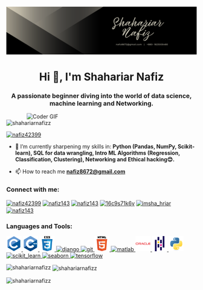 ![logo](https://github.com/ShahariarNafizz/ShahariarNafizz/blob/main/me.png)
<h1 align="center">Hi 👋, I'm Shahariar Nafiz</h1>
<h3 align="center">A passionate beginner diving into the world of data science, machine learning and Networking.</h3>


<img align="right" alt="Coder GIF"  width=450 src="https://images.squarespace-cdn.com/content/v1/5769fc401b631bab1addb2ab/1541580611624-TE64QGKRJG8SWAIUS7NS/ke17ZwdGBToddI8pDm48kPoswlzjSVMM-SxOp7CV59BZw-zPPgdn4jUwVcJE1ZvWQUxwkmyExglNqGp0IvTJZamWLI2zvYWH8K3-s_4yszcp2ryTI0HqTOaaUohrI8PI6FXy8c9PWtBlqAVlUS5izpdcIXDZqDYvprRqZ29Pw0o/coding-freak.gif" />


<p align="left"> <img src="https://komarev.com/ghpvc/?username=shahariarnafizz&label=Profile%20views&color=0e75b6&style=flat" alt="shahariarnafizz" /> </p>

<p align="left"> <a href="https://twitter.com/nafiz42399" target="blank"><img src="https://img.shields.io/twitter/follow/nafiz42399?logo=twitter&style=for-the-badge" alt="nafiz42399" /></a> </p>

- 🌱 I’m currently sharpening my skills in: **Python (Pandas, NumPy, Scikit-learn), SQL for data wrangling, Intro ML Algorithms (Regression, Classification, Clustering), Networking and Ethical hacking😊.**

- 📫 How to reach me **nafiz8672@gmail.com**

<h3 align="left">Connect with me:</h3>
<p align="left">
<a href="https://twitter.com/nafiz42399" target="blank"><img align="center" src="https://raw.githubusercontent.com/rahuldkjain/github-profile-readme-generator/master/src/images/icons/Social/twitter.svg" alt="nafiz42399" height="30" width="40" /></a>
<a href="https://linkedin.com/in/nafiz143" target="blank"><img align="center" src="https://raw.githubusercontent.com/rahuldkjain/github-profile-readme-generator/master/src/images/icons/Social/linked-in-alt.svg" alt="nafiz143" height="30" width="40" /></a>
<a href="https://kaggle.com/nafiz143" target="blank"><img align="center" src="https://raw.githubusercontent.com/rahuldkjain/github-profile-readme-generator/master/src/images/icons/Social/kaggle.svg" alt="nafiz143" height="30" width="40" /></a>
<a href="https://fb.com/16c9s71k6v" target="blank"><img align="center" src="https://raw.githubusercontent.com/rahuldkjain/github-profile-readme-generator/master/src/images/icons/Social/facebook.svg" alt="16c9s71k6v" height="30" width="40" /></a>
<a href="https://instagram.com/imsha_hriar" target="blank"><img align="center" src="https://raw.githubusercontent.com/rahuldkjain/github-profile-readme-generator/master/src/images/icons/Social/instagram.svg" alt="imsha_hriar" height="30" width="40" /></a>
<a href="https://codeforces.com/profile/nafiz143" target="blank"><img align="center" src="https://raw.githubusercontent.com/rahuldkjain/github-profile-readme-generator/master/src/images/icons/Social/codeforces.svg" alt="nafiz143" height="30" width="40" /></a>
</p>

<h3 align="left">Languages and Tools:</h3>
<p align="left"> <a href="https://www.cprogramming.com/" target="_blank" rel="noreferrer"> <img src="https://raw.githubusercontent.com/devicons/devicon/master/icons/c/c-original.svg" alt="c" width="40" height="40"/> </a> <a href="https://www.w3schools.com/cpp/" target="_blank" rel="noreferrer"> <img src="https://raw.githubusercontent.com/devicons/devicon/master/icons/cplusplus/cplusplus-original.svg" alt="cplusplus" width="40" height="40"/> </a> <a href="https://www.w3schools.com/css/" target="_blank" rel="noreferrer"> <img src="https://raw.githubusercontent.com/devicons/devicon/master/icons/css3/css3-original-wordmark.svg" alt="css3" width="40" height="40"/> </a> <a href="https://www.djangoproject.com/" target="_blank" rel="noreferrer"> <img src="https://cdn.worldvectorlogo.com/logos/django.svg" alt="django" width="40" height="40"/> </a> <a href="https://git-scm.com/" target="_blank" rel="noreferrer"> <img src="https://www.vectorlogo.zone/logos/git-scm/git-scm-icon.svg" alt="git" width="40" height="40"/> </a> <a href="https://www.w3.org/html/" target="_blank" rel="noreferrer"> <img src="https://raw.githubusercontent.com/devicons/devicon/master/icons/html5/html5-original-wordmark.svg" alt="html5" width="40" height="40"/> </a> <a href="https://www.mathworks.com/" target="_blank" rel="noreferrer"> <img src="https://upload.wikimedia.org/wikipedia/commons/2/21/Matlab_Logo.png" alt="matlab" width="40" height="40"/> </a> <a href="https://www.oracle.com/" target="_blank" rel="noreferrer"> <img src="https://raw.githubusercontent.com/devicons/devicon/master/icons/oracle/oracle-original.svg" alt="oracle" width="40" height="40"/> </a> <a href="https://pandas.pydata.org/" target="_blank" rel="noreferrer"> <img src="https://raw.githubusercontent.com/devicons/devicon/2ae2a900d2f041da66e950e4d48052658d850630/icons/pandas/pandas-original.svg" alt="pandas" width="40" height="40"/> </a> <a href="https://www.python.org" target="_blank" rel="noreferrer"> <img src="https://raw.githubusercontent.com/devicons/devicon/master/icons/python/python-original.svg" alt="python" width="40" height="40"/> </a> <a href="https://scikit-learn.org/" target="_blank" rel="noreferrer"> <img src="https://upload.wikimedia.org/wikipedia/commons/0/05/Scikit_learn_logo_small.svg" alt="scikit_learn" width="40" height="40"/> </a> <a href="https://seaborn.pydata.org/" target="_blank" rel="noreferrer"> <img src="https://seaborn.pydata.org/_images/logo-mark-lightbg.svg" alt="seaborn" width="40" height="40"/> </a> <a href="https://www.tensorflow.org" target="_blank" rel="noreferrer"> <img src="https://www.vectorlogo.zone/logos/tensorflow/tensorflow-icon.svg" alt="tensorflow" width="40" height="40"/> </a> </p>

<p><img align="left" src="https://github-readme-stats.vercel.app/api/top-langs?username=shahariarnafizz&show_icons=true&locale=en&layout=compact" alt="shahariarnafizz" /></p>

<p>&nbsp;<img align="center" src="https://github-readme-stats.vercel.app/api?username=shahariarnafizz&show_icons=true&locale=en" alt="shahariarnafizz" /></p>

<p><img align="center" src="https://github-readme-streak-stats.herokuapp.com/?user=shahariarnafizz&" alt="shahariarnafizz" /></p>
